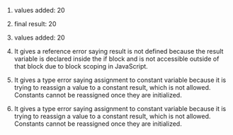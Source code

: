 1. values added: 20
2. final result: 20
   
3. values added: 20
4. It gives a reference error saying result is not defined because the result variable is declared inside the if block and is not accessible outside of that block due to block scoping in JavaScript.
   
5. It gives a type error saying assignment to constant variable because it is trying to reassign a value to a constant result, which is not allowed. Constants cannot be reassigned once they are initialized.
6. It gives a type error saying assignment to constant variable because it is trying to reassign a value to a constant result, which is not allowed. Constants cannot be reassigned once they are initialized.